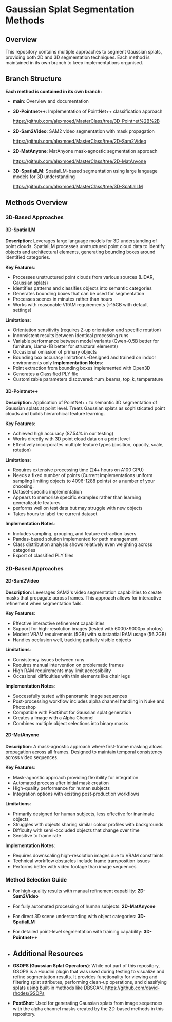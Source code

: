 # Gaussian Splat Segmentation Methods

## Overview

This repository contains multiple approaches to segment Gaussian splats, providing both 2D and 3D segmentation techniques. Each method is maintained in its own branch to keep implementations organised.

## Branch Structure

**Each method is contained in its own branch:**

- **main**: Overview and documentation

- **3D-Pointnet++**: Implementation of PointNet++ classification approach
  
  https://github.com/alexmoed/MasterClass/tree/3D-Pointnet%2B%2B

- **2D-Sam2Video**: SAM2 video segmentation with mask propagation
 
   https://github.com/alexmoed/MasterClass/tree/2D-Sam2Video

- **2D-MatAnyone**: MatAnyone mask-agnostic segmentation approach
  
   https://github.com/alexmoed/MasterClass/tree/2D-MatAnyone

- **3D-SpatialLM**: SpatialLM-based segmentation using large language models for 3D understanding
 
   https://github.com/alexmoed/MasterClass/tree/3D-SpatialLM


## Methods Overview

### 3D-Based Approaches

#### 3D-SpatialLM
**Description**: Leverages large language models for 3D understanding of point clouds. SpatialLM processes unstructured point cloud data to identify objects and architectural elements, generating bounding boxes around identified categories.

**Key Features**:
- Processes unstructured point clouds from various sources (LiDAR, Gaussian splats)
- Identifies patterns and classifies objects into semantic categories
- Generates bounding boxes that can be used for segmentation
- Processes scenes in minutes rather than hours
- Works with reasonable VRAM requirements (~15GB with default settings)

**Limitations**:
- Orientation sensitivity (requires Z-up orientation and specific rotation)
- Inconsistent results between identical processing runs
- Variable performance between model variants (Qwen-0.5B better for furniture, Llama-1B better for structural elements)
- Occasional omission of primary objects
- Bounding box accuracy limitations
 -Designed and trained on indoor environments only
**Implementation Notes**:
- Point extraction from bounding boxes implemented with Open3D
- Generates a Classified PLY file 
- Customizable parameters discovered: num_beams, top_k, temperature

#### 3D-Pointnet++
**Description**: Application of PointNet++ to semantic 3D segmentation of Gaussian splats at point level. Treats Gaussian splats as sophisticated point clouds and builds hierarchical feature learning.

**Key Features**:
- Achieved high accuracy (87.54% in our testing)
- Works directly with 3D point cloud data on a point level
- Effectively incorporates multiple feature types (position, opacity, scale, rotation)

**Limitations**:
- Requires extensive processing time (24+ hours on A100 GPU)
- Needs a fixed number of points (Current implementations uniform sampling limiting objects to 4096-1288 points) or a number of your choosing. 
- Dataset-specific implementation 
- Appears to memorise specific examples rather than learning generalizable features
- performs well on test data but may struggle with new objects
- Takes hours to label the current dataset
  
**Implementation Notes**:
- Includes sampling, grouping, and feature extraction layers
- Pandas-based solution implemented for path management
- Class distribution analysis shows relatively even weighting across categories
- Export of classified PLY files 

### 2D-Based Approaches

#### 2D-Sam2Video
**Description**: Leverages SAM2's video segmentation capabilities to create masks that propagate across frames. This approach allows for interactive refinement when segmentation fails.

**Key Features**:
- Effective interactive refinement capabilities
- Support for high-resolution images (tested with 6000×9000px photos)
- Modest VRAM requirements (5GB) with substantial RAM usage (56.2GB)
- Handles occlusion well, tracking partially visible objects

**Limitations**:
- Consistency issues between runs
- Requires manual intervention on problematic frames
- High RAM requirements may limit accessibility
- Occasional difficulties with thin elements like chair legs

**Implementation Notes**:
- Successfully tested with panoramic image sequences
- Post-processing workflow includes alpha channel handling in Nuke and Photoshop
- Compatible with PostShot for Gaussian splat generation
- Creates a Image with a Alpha Channel 
- Combines multiple object selections into binary masks

#### 2D-MatAnyone
**Description**: A mask-agnostic approach where first-frame masking allows propagation across all frames. Designed to maintain temporal consistency across video sequences.

**Key Features**:
- Mask-agnostic approach providing flexibility for integration
- Automated process after initial mask creation
- High-quality performance for human subjects
- Integration options with existing post-production workflows

**Limitations**:
- Primarily designed for human subjects, less effective for inanimate objects
- Struggles with objects sharing similar colour profiles with backgrounds
- Difficulty with semi-occluded objects that change over time
- Sensitive to frame rate 

**Implementation Notes**:
- Requires downscaling high-resolution images due to VRAM constraints
- Technical workflow obstacles include frame transposition issues
- Performs better with video footage than image sequences


### Method Selection Guide
- For high-quality results with manual refinement capability: **2D-Sam2Video**
- For fully automated processing of human subjects: **2D-MatAnyone**
- For direct 3D scene understanding with object categories: **3D-SpatialLM**
- For detailed point-level segmentation with training capability: **3D-Pointnet++**

- ## Additional Resources

- **GSOPS (Gaussian Splat Operators)**: While not part of this repository, GSOPS is a Houdini plugin that was used during testing to visualize and refine segmentation results. It provides functionality for viewing and filtering splat attributes, performing clean-up operations, and classifying splats using built-in methods like DBSCAN. https://github.com/david-rhodes/GSOPs

- **PostShot**: Used for generating Gaussian splats from image sequences with the alpha channel masks created by the 2D-based methods in this repository.


